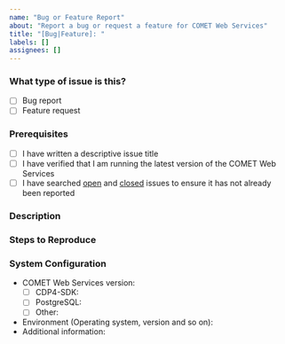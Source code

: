 ```yaml
---
name: "Bug or Feature Report"
about: "Report a bug or request a feature for COMET Web Services"
title: "[Bug|Feature]: "
labels: []
assignees: []
---
```


### What type of issue is this?

- [ ] Bug report
- [ ] Feature request

### Prerequisites

- [ ] I have written a descriptive issue title
- [ ] I have verified that I am running the latest version of the COMET Web Services
- [ ] I have searched [open](https://github.com/STARIONGROUP/COMET-WebServices-Community-Edition/issues) and [closed](https://github.com/STARIONGROUP/COMET-WebServices-Community-Edition/issues?q=is%3Aissue+is%3Aclosed) issues to ensure it has not already been reported

### Description

<!-- A description of the bug or feature -->

### Steps to Reproduce

<!-- List of steps, sample code, failing test or link to a project that reproduces the behavior -->

### System Configuration

<!-- Tell us about the environment where you are experiencing the bug -->

- COMET Web Services version:
  - [ ] CDP4-SDK:
  - [ ] PostgreSQL:
  - [ ] Other:
- Environment (Operating system, version and so on):
- Additional information:

<!-- Thanks for reporting the issue to COMET Web Services! -->
